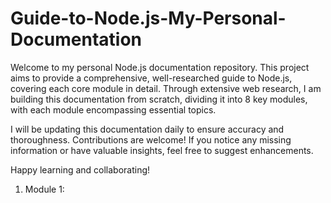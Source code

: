 # Guide-to-Node.js-My-Personal-Documentation

Welcome to my personal Node.js documentation repository. This project aims to provide a comprehensive, well-researched guide to Node.js, covering each core module in detail. Through extensive web research, I am building this documentation from scratch, dividing it into 8 key modules, with each module encompassing essential topics.

I will be updating this documentation daily to ensure accuracy and thoroughness. Contributions are welcome! If you notice any missing information or have valuable insights, feel free to suggest enhancements.

Happy learning and collaborating!

1. Module 1:
  
